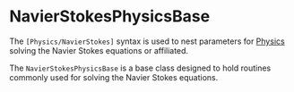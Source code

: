 # NavierStokesPhysicsBase

The `[Physics/NavierStokes]` syntax is used to nest parameters for [Physics](Physics/index.md)
solving the Navier Stokes equations or affiliated.

The `NavierStokesPhysicsBase` is a base class designed to hold routines commonly used
for solving the Navier Stokes equations.